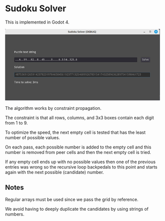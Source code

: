 # Sudoku Solver

This is implemented in Godot 4.

![screenshot](screenshot.png)

The algorithm works by constraint propagation.

The constraint is that all rows, columns, and 3x3 boxes contain each digit from 1 to 9.

To optimize the speed, the next empty cell is tested that has the least number of possible values.

On each pass, each possible number is added to the empty cell and this number is removed from peer cells and then the next empty cell is tried.

If any empty cell ends up with no possible values then one of the previous entries was wrong so the recursive loop backpedals to this point and starts again with the next possible (candidate) number.

## Notes

 Regular arrays must be used since we pass the grid by reference.

 We avoid having to deeply duplicate the candidates by using strings of numbers.
 